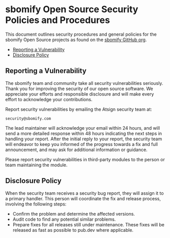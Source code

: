 # sbomify Open Source Security Policies and Procedures

This document outlines security procedures and general policies for the
sbomify Open Source projects as found on the
[sbomify GitHub org](https://github.com/sbomify).

- [Reporting a Vulnerability](#reporting-a-vulnerability)
- [Disclosure Policy](#disclosure-policy)

## Reporting a Vulnerability

The sbomify team and community take all security vulnerabilities
seriously. Thank you for improving the security of our open source
software. We appreciate your efforts and responsible disclosure and will
make every effort to acknowledge your contributions.

Report security vulnerabilities by emailing the Atsign security team at:

    security@sbomify.com

The lead maintainer will acknowledge your email within 24 hours, and will
send a more detailed response within 48 hours indicating the next steps in
handling your report. After the initial reply to your report, the security
team will endeavor to keep you informed of the progress towards a fix and
full announcement, and may ask for additional information or guidance.

Please report security vulnerabilities in third-party modules to the person
or team maintaining the module.

## Disclosure Policy

When the security team receives a security bug report, they will assign it
to a primary handler. This person will coordinate the fix and release
process, involving the following steps:

- Confirm the problem and determine the affected versions.
- Audit code to find any potential similar problems.
- Prepare fixes for all releases still under maintenance. These fixes
  will be released as fast as possible to pub.dev where applicable.
